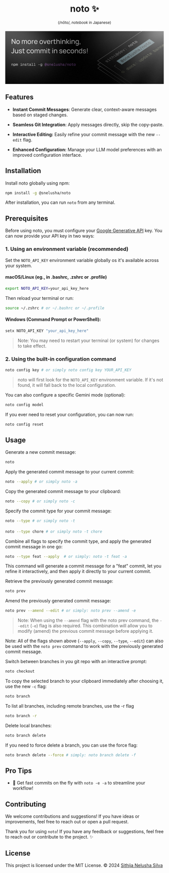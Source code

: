 <h1 align="center">noto ✨</h1>
<p align="center"><sup>(/nōto/, <em>notebook</em> in Japanese)</sup></p>
<img src="https://github.com/snelusha/static/blob/main/noto/banner-sharp.png?raw=true" align="center"></img>

## Features

- **Instant Commit Messages**: Generate clear, context-aware messages based on staged changes.

- **Seamless Git Integration**: Apply messages directly, skip the copy-paste.

- **Interactive Editing:** Easily refine your commit message with the new `--edit` flag.

- **Enhanced Configuration:** Manage your LLM model preferences with an improved configuration interface.

## Installation

Install noto globally using npm:

```bash
npm install -g @snelusha/noto
```

After installation, you can run `noto` from any terminal.

## Prerequisites

Before using noto, you must configure your [Google Generative API](https://aistudio.google.com/app/apikey) key. You can now provide your API key in two ways:

### 1. Using an environment variable (recommended)

Set the `NOTO_API_KEY` environment variable globally os it's available across your system.

#### macOS/Linux (eg., in .bashrc, .zshrc or .profile)

```bash
export NOTO_API_KEY=your_api_key_here
```

Then reload your terminal or run:

```bash
source ~/.zshrc # or ~/.bashrc or ~/.profile
```

#### Windows (Command Prompt or PowerShell):

```bash
setx NOTO_API_KEY "your_api_key_here"
```

> Note: You may need to restart your terminal (or system) for changes to take effect.

### 2. Using the built-in configuration command

```bash
noto config key # or simply noto config key YOUR_API_KEY
```

> noto will first look for the `NOTO_API_KEY` environment variable. If it's not found, it will fall back to the local configuration.

You can also configure a specific Gemini mode (optional):

```bash
noto config model
```

If you ever need to reset your configuration, you can now run:

```bash
noto config reset
```

## Usage

Generate a new commit message:

```bash
noto
```

Apply the generated commit message to your current commit:

```bash
noto --apply # or simply noto -a
```

Copy the generated commit message to your clipboard:

```bash
noto --copy # or simply noto -c
```

Specify the commit type for your commit message:

```bash
noto --type # or simply noto -t

noto --type chore # or simply noto -t chore
```

Combine all flags to specify the commit type, and apply the generated commit message in one go:

```bash
noto --type feat --apply  # or simply: noto -t feat -a
```

This command will generate a commit message for a "feat" commit, let you refine it interactively, and then apply it directly to your current commit.

Retrieve the previously generated commit message:

```bash
noto prev
```

Amend the previously generated commit message:

```bash
noto prev --amend --edit # or simply: noto prev --amend -e
```

> Note: When using the `--amend` flag with the noto prev command, the `--edit` (`-e`) flag is also required. This combination will allow you to modify (amend) the previous commit message before applying it.

Note: All of the flags shown above (`--apply`, `--copy`, `--type`, `--edit`) can also be used with the `noto prev` command to work with the previously generated commit message.

Switch between branches in you git repo with an interactive prompt:

```bash
noto checkout
```

To copy the selected branch to your clipboard immediately after choosing it, use the new `-c` flag:

```bash
noto branch
```

To list all branches, including remote branches, use the -r flag

```bash
noto branch -r
```

Delete local branches:

```bash
noto branch delete
```

If you need to force delete a branch, you can use the force flag:

```bash
noto branch delete --force # simply: noto branch delete -f
```

## Pro Tips

- 🚀 Get fast commits on the fly with `noto -e -a` to streamline your workflow!

## Contributing

We welcome contributions and suggestions! If you have ideas or improvements, feel free to reach out or open a pull request.

Thank you for using `noto`! If you have any feedback or suggestions, feel free to reach out or contribute to the project. ✨

## License

This project is licensed under the MIT License.
© 2024 [Sithija Nelusha Silva](https://github.com/snelusha)
